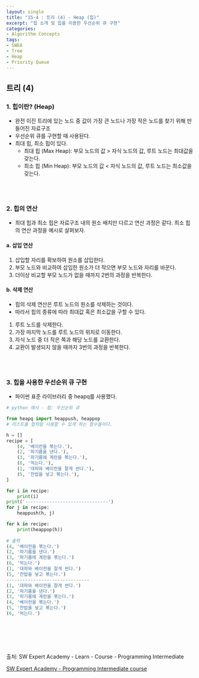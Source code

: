 ```yaml
---
layout: single
title: "15-4 : 트리 (4) - Heap (힙)"
excerpt: "힙 소개 및 힙을 이용한 우선순위 큐 구현"
categories: 
- Algorithm Concepts
tags:
- SWEA
- Tree
- Heap
- Priority Queue
---
```

## 트리 (4)

### 1. <strong>힙이란? (Heap)</strong>

- 완전 이진 트리에 있는 노드 중 값이 가장 큰 노드나 가장 작은 노드를 찾기 위해 만들어진 자료구조
- 우선순위 큐를 구현할 때 사용된다.
- 최대 힙, 최소 힙이 있다.
    - 최대 힙 (Max Heap): 부모 노드의 값 > 자식 노드의 값, 루트 노드는 최대값을 갖는다.
    - 최소 힙 (Min Heap): 부모 노드의 값 < 자식 노드의 값, 루트 노드는 최소값을 갖는다.

<br>

<br>

### 2. <strong>힙의 연산</strong> 

- 최대 힙과 최소 힙은 자료구조 내의 원소 배치만 다르고 연산 과정은 같다.
  최소 힙의 연산 과정을 예시로 살펴보자.

#### a. 삽입 연산

1. 삽입할 자리를 확보하여 원소를 삽입한다.
2. 부모 노드와 비교하여 삽입한 원소가 더 작으면 부모 노드와 자리를 바꾼다.
3. 더이상 비교할 부모 노드가 없을 때까지 2번의 과정을 반복한다.

#### b. 삭제 연산

- 힙의 삭제 연산은 루트 노드의 원소를 삭제하는 것이다.
- 따라서 힙의 종류에 따라 최대값 혹은 최소값을 구할 수 있다.

1. 루트 노드를 삭제한다.
2. 가장 마지막 노드를 루트 노드의 위치로 이동한다.
3. 자식 노드 중 더 작은 쪽과 해당 노드를 교환한다.
4. 교환이 발생되지 않을 때까지 3번의 과정을 반복한다.

<br>

<br>

### 3. <strong>힙을 사용한 우선순위 큐 구현</strong>

- 파이썬 표준 라이브러리 중 heapq를 사용했다.

```python
# python 예시 - 힙: 우선순위 큐

from heapq import heappush, heappop
# 리스트를 힙처럼 사용할 수 있게 하는 함수들이다.

h = []
recipe = [
    (4, '베이컨을 볶는다.'),
    (2, '파기름을 낸다.'),
    (3, '파기름에 계란을 볶는다.'),
    (6, '먹는다.'),
    (1, '대파와 베이컨을 잘게 썬다.'),
    (5, '찬밥을 넣고 볶는다.'),
]

for i in recipe:
    print(i)
print('-------------------------------')
for j in recipe:
    heappush(h, j)

for k in recipe:
    print(heappop(h))
    
# 출력
(4, '베이컨을 볶는다.')
(2, '파기름을 낸다.')
(3, '파기름에 계란을 볶는다.')
(6, '먹는다.')
(1, '대파와 베이컨을 잘게 썬다.')
(5, '찬밥을 넣고 볶는다.')
-------------------------------
(1, '대파와 베이컨을 잘게 썬다.')
(2, '파기름을 낸다.')
(3, '파기름에 계란을 볶는다.')
(4, '베이컨을 볶는다.')
(5, '찬밥을 넣고 볶는다.')
(6, '먹는다.')
```

<br>

<br>

<br>

<br>

출처: SW Expert Academy - Learn - Course - Programming Intermediate

[SW Expert Academy - Programming Intermediate course](https://swexpertacademy.com/main/learn/course/subjectList.do?courseId=AVuPDN86AAXw5UW6)

